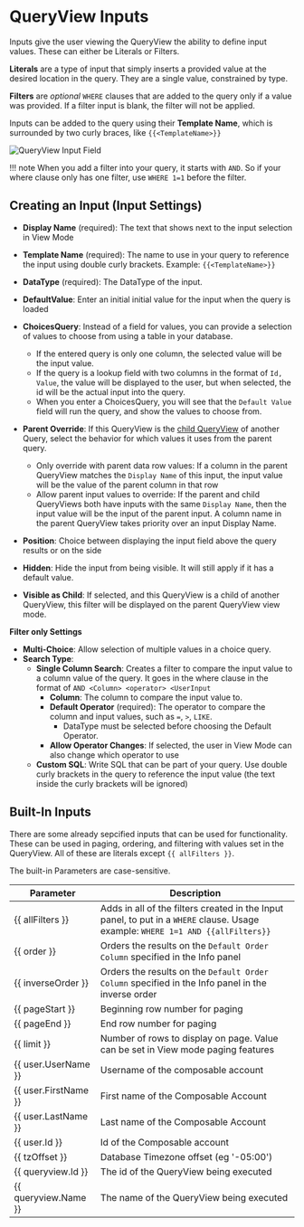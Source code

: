 # QueryView Inputs

Inputs give the user viewing the QueryView the ability to define input values. These can either be Literals or Filters.

**Literals** are a type of input that simply inserts a provided value at the desired location in the query. They are a single value, constrained by type.

**Filters** are *optional* `WHERE` clauses that are added to the query only if a value was provided. If a filter input is blank, the filter will not be applied.

Inputs can be added to the query using their **Template Name**, which is surrounded by two curly braces, like `{{<TemplateName>}}`

![QueryView Input Field](img/InputFilter.png)

!!! note
    When you add a filter into your query, it starts with `AND`. So if your where clause only has one filter, use `WHERE 1=1` before the filter.

## Creating an Input (Input Settings)

- **Display Name** (required): The text that shows next to the input selection in View Mode
- **Template Name**  (required): The name to use in your query to reference the input using double curly brackets. Example: `{{<TemplateName>}}`
- **DataType** (required): The DataType of the input.
- **DefaultValue**: Enter an initial initial value for the input when the query is loaded
- **ChoicesQuery**: Instead of a field for values, you can provide a selection of values to choose from using a table in your database. 
  - If the entered query is only one column, the selected value will be the input value.
  - If the query is a lookup field with two columns in the format of `Id, Value`, the value will be displayed to the user, but when selected, the id will be the actual input into the query.
  - When you enter a ChoicesQuery, you will see that the `Default Value` field will run the query, and show the values to choose from.
- **Parent Override**: If this QueryView is the [child QueryView](./ChildrenQueries.md) of another Query, select the behavior for which values it uses from the parent query.
  - Only override with parent data row values: If a column in the parent QueryView matches the `Display Name` of this input, the input value will be the value of the parent column in that row
  - Allow parent input values to override: If the parent and child QueryViews both have inputs with the same `Display Name`, then the input value will be the input of the parent input. A column name in the parent QueryView takes priority over an input Display Name.

- **Position**: Choice between displaying the input field above the query results or on the side
- **Hidden**: Hide the input from being visible. It will still apply if it has a default value.
- **Visible as Child**: If selected, and this QueryView is a child of another QueryView, this filter will be displayed on the parent QueryView view mode.

**Filter only Settings**

- **Multi-Choice**: Allow selection of multiple values in a choice query.
- **Search Type**:
  - **Single Column Search**: Creates a filter to compare the input value to a column value of the query. It goes in the where clause in the format of `AND <Column> <operator> <UserInput`
    - **Column**: The column to compare the input value to.
    - **Default Operator** (required): The operator to compare the column and input values, such as `=`, `>`, `LIKE`.
      - DataType must be selected before choosing the Default Operator.
    - **Allow Operator Changes**: If selected, the user in View Mode can also change which operator to use
  - **Custom SQL**: Write SQL that can be part of your query. Use double curly brackets in the query to reference the input value (the text inside the curly brackets will be ignored)

## Built-In Inputs

There are some already sepcified inputs that can be used for functionality. These can be used in paging, ordering, and filtering with values set in the QueryView. All of these are literals except `{{ allFilters }}`.

The built-in Parameters are case-sensitive.

| Parameter            | Description                                                  |
| -------------------- | ------------------------------------------------------------ |
| {{ allFilters }}     | Adds  in all of the filters created in the Input panel, to put in a `WHERE` clause. Usage example: `WHERE 1=1 AND {{allFilters}}` |
| {{ order }}          | Orders the results on the `Default Order Column` specified in the Info panel |
| {{ inverseOrder }}   | Orders the results on the `Default Order Column` specified in the Info panel in the inverse order |
| {{ pageStart }}      | Beginning row number for paging                              |
| {{ pageEnd }}        | End row number for paging                                    |
| {{ limit }}          | Number of rows to display on page. Value can be set in View mode paging features |
| {{ user.UserName }}  | Username of the composable account                           |
| {{ user.FirstName }} | First name of the Composable Account                         |
| {{ user.LastName }}  | Last name of the Composable Account                          |
| {{ user.Id }}        | Id of the Composable account                                 |
| {{ tzOffset }}       | Database Timezone offset (eg '-05:00')                       |
| {{ queryview.Id }}   | The id of the QueryView being executed                       |
| {{ queryview.Name }} | The name of the QueryView being executed                     |

